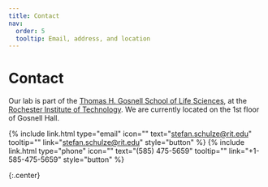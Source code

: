 ```yaml
---
title: Contact
nav:
  order: 5
  tooltip: Email, address, and location
---
```


# <i class="fas fa-envelope"></i>Contact

Our lab is part of the [Thomas H. Gosnell School of Life Sciences](https://www.rit.edu/science/thomas-h-gosnell-school-life-sciences), at the [Rochester Institute of Technology](https://www.rit.edu).
We are currently located on the 1st floor of Gosnell Hall.

{%
  include link.html
  type="email"
  icon=""
  text="stefan.schulze@rit.edu"
  tooltip=""
  link="stefan.schulze@rit.edu"
  style="button"
%}
{%
  include link.html
  type="phone"
  icon=""
  text="(585) 475-5659"
  tooltip=""
  link="+1-585-475-5659"
  style="button"
%}

<!-- {%
  include link.html
  type="address"
  icon=""
  text="Google Maps"
  tooltip="Our location on Google Maps for easy navigation"
  link="https://www.google.com/maps/place/That+St+%26+The+Other+St,+Porters+Lake,+NS+B3E+1H3,+Canada/@44.7389237,-63.3033296,20.78z/data=!4m5!3m4!1s0x4b5a31023bb02565:0xb9505694e83a53d7!8m2!3d44.7389353!4d-63.3030828"
  style="button"
%} -->
{:.center}
<!-- 
{% include section.html %}

### <i class="fas fa-mail-bulk"></i>Mailing Address

That St & The Other St  
Porters Lake, NS B3E 1H3  
Canada
{:.center}

{% capture col1 %}
{%
  include figure.html
  image="images/photo.jpg"
  caption="The Center for Wit and Sagacity"
%}
{% endcapture %}
{% capture col2 %}
{%
  include figure.html
  image="images/photo.jpg"
  caption="Department of Metaphor"
%}
{% endcapture %}
{% include two-col.html col1=col1 col2=col2 %} -->
